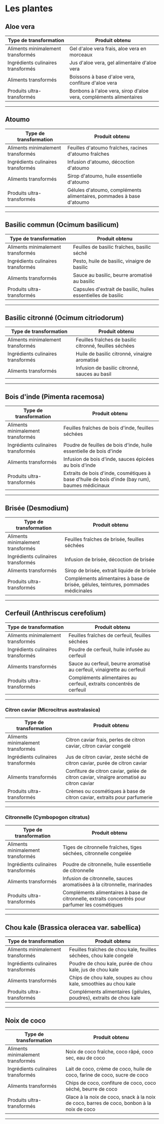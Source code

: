 # Les plantes

## Aloe vera

| **Type de transformation**          | **Produit obtenu**                          |
|-------------------------------------|---------------------------------------------|
| Aliments minimalement transformés   | Gel d'aloe vera frais, aloe vera en morceaux |
| Ingrédients culinaires transformés  | Jus d'aloe vera, gel alimentaire d'aloe vera |
| Aliments transformés                | Boissons à base d'aloe vera, confiture d'aloe vera |
| Produits ultra-transformés          | Bonbons à l'aloe vera, sirop d'aloe vera, compléments alimentaires |

---

## Atoumo

| **Type de transformation**          | **Produit obtenu**                        |
|-------------------------------------|-------------------------------------------|
| Aliments minimalement transformés   | Feuilles d'atoumo fraîches, racines d'atoumo fraîches |
| Ingrédients culinaires transformés  | Infusion d'atoumo, décoction d'atoumo     |
| Aliments transformés                | Sirop d'atoumo, huile essentielle d'atoumo |
| Produits ultra-transformés          | Gélules d'atoumo, compléments alimentaires, pommades à base d'atoumo |

---

## Basilic commun (Ocimum basilicum)

| **Type de transformation**          | **Produit obtenu**                          |
|-------------------------------------|---------------------------------------------|
| Aliments minimalement transformés   | Feuilles de basilic fraîches, basilic séché |
| Ingrédients culinaires transformés  | Pesto, huile de basilic, vinaigre de basilic |
| Aliments transformés                | Sauce au basilic, beurre aromatisé au basilic |
| Produits ultra-transformés          | Capsules d'extrait de basilic, huiles essentielles de basilic |

---

## Basilic citronné (Ocimum citriodorum)

| **Type de transformation**          | **Produit obtenu**                          |
|-------------------------------------|---------------------------------------------|
| Aliments minimalement transformés   | Feuilles fraîches de basilic citronné, feuilles séchées |
| Ingrédients culinaires transformés  | Huile de basilic citronné, vinaigre aromatisé |
| Aliments transformés                | Infusion de basilic citronné, sauces au basil

---

## Bois d'inde (Pimenta racemosa)

| **Type de transformation**          | **Produit obtenu**                          |
|-------------------------------------|---------------------------------------------|
| Aliments minimalement transformés   | Feuilles fraîches de bois d'inde, feuilles séchées |
| Ingrédients culinaires transformés  | Poudre de feuilles de bois d'inde, huile essentielle de bois d'inde |
| Aliments transformés                | Infusion de bois d'inde, sauces épicées au bois d'inde |
| Produits ultra-transformés          | Extraits de bois d'inde, cosmétiques à base d'huile de bois d'inde (bay rum), baumes médicinaux |

---

## Brisée (Desmodium)

| **Type de transformation**          | **Produit obtenu**                          |
|-------------------------------------|---------------------------------------------|
| Aliments minimalement transformés   | Feuilles fraîches de brisée, feuilles séchées |
| Ingrédients culinaires transformés  | Infusion de brisée, décoction de brisée     |
| Aliments transformés                | Sirop de brisée, extrait liquide de brisée  |
| Produits ultra-transformés          | Compléments alimentaires à base de brisée, gélules, teintures, pommades médicinales |

---

## Cerfeuil (Anthriscus cerefolium)

| **Type de transformation**          | **Produit obtenu**                          |
|-------------------------------------|---------------------------------------------|
| Aliments minimalement transformés   | Feuilles fraîches de cerfeuil, feuilles séchées |
| Ingrédients culinaires transformés  | Poudre de cerfeuil, huile infusée au cerfeuil |
| Aliments transformés                | Sauce au cerfeuil, beurre aromatisé au cerfeuil, vinaigrette au cerfeuil |
| Produits ultra-transformés          | Compléments alimentaires au cerfeuil, extraits concentrés de cerfeuil |

---

### Citron caviar (Microcitrus australasica)

| **Type de transformation**          | **Produit obtenu**                          |
|-------------------------------------|---------------------------------------------|
| Aliments minimalement transformés   | Citron caviar frais, perles de citron caviar, citron caviar congelé |
| Ingrédients culinaires transformés  | Jus de citron caviar, zeste séché de citron caviar, purée de citron caviar |
| Aliments transformés                | Confiture de citron caviar, gelée de citron caviar, vinaigre aromatisé au citron caviar |
| Produits ultra-transformés          | Crèmes ou cosmétiques à base de citron caviar, extraits pour parfumerie |

---

### Citronnelle (Cymbopogon citratus)

| **Type de transformation**          | **Produit obtenu**                          |
|-------------------------------------|---------------------------------------------|
| Aliments minimalement transformés   | Tiges de citronnelle fraîches, tiges séchées, citronnelle congelée |
| Ingrédients culinaires transformés  | Poudre de citronnelle, huile essentielle de citronnelle |
| Aliments transformés                | Infusion de citronnelle, sauces aromatisées à la citronnelle, marinades |
| Produits ultra-transformés          | Compléments alimentaires à base de citronnelle, extraits concentrés pour parfumer les cosmétiques |

---

## Chou kale (Brassica oleracea var. sabellica)

| **Type de transformation**          | **Produit obtenu**                          |
|-------------------------------------|---------------------------------------------|
| Aliments minimalement transformés   | Feuilles fraîches de chou kale, feuilles séchées, chou kale congelé |
| Ingrédients culinaires transformés  | Poudre de chou kale, purée de chou kale, jus de chou kale |
| Aliments transformés                | Chips de chou kale, soupes au chou kale, smoothies au chou kale |
| Produits ultra-transformés          | Compléments alimentaires (gélules, poudres), extraits de chou kale |

---

## Noix de coco

| **Type de transformation**          | **Produit obtenu**                        |
|-------------------------------------|-------------------------------------------|
| Aliments minimalement transformés   | Noix de coco fraîche, coco râpé, coco sec, eau de coco |
| Ingrédients culinaires transformés  | Lait de coco, crème de coco, huile de coco, farine de coco, sucre de coco |
| Aliments transformés                | Chips de coco, confiture de coco, coco séché, beurre de coco |
| Produits ultra-transformés          | Glace à la noix de coco, snack à la noix de coco, barres de coco, bonbon à la noix de coco |

---

